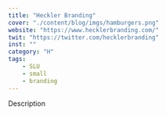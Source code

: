 ```yaml
---
title: "Heckler Branding"
cover: "./content/blog/imgs/hamburgers.png"
website: "https://www.hecklerbranding.com/"
twit: "https://twitter.com/hecklerbranding"
inst: ""
category: "H"
tags:
    - SLU
    - small
    - branding
---
```


Description
